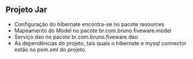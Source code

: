 ## **Projeto Jar**

- Configuração do hibernate encontra-se no pacote resources
- Mapeamento do Model no pacote br.com.bruno.fiveware.model
- Serviço dao no pacote br.com.bruno.fiveware.dao
- As dependências do projeto, tais quais o hibernate e mysql connector estão no pom.xml do projeto.

